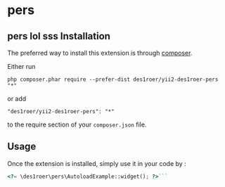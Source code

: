 pers
====
pers lol
sss
Installation
------------

The preferred way to install this extension is through [composer](http://getcomposer.org/download/).

Either run

```
php composer.phar require --prefer-dist des1roer/yii2-des1roer-pers "*"
```

or add

```
"des1roer/yii2-des1roer-pers": "*"
```

to the require section of your `composer.json` file.


Usage
-----

Once the extension is installed, simply use it in your code by  :

```php
<?= \des1roer\pers\AutoloadExample::widget(); ?>```